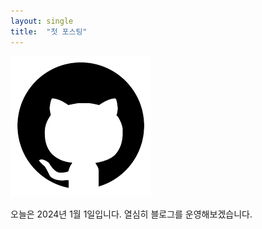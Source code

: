 ```yaml
---
layout: single
title:  "첫 포스팅"
---
```

![github](../images/2024-01-01-first/github.png)

오늘은 2024년 1월 1일입니다.
열심히 블로그를 운영해보겠습니다.
